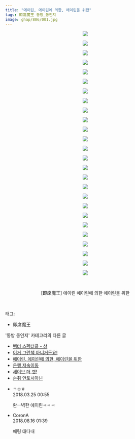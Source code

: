 ```yaml
---
title: "에이린, 에이린에 의한, 에이린을 위한"
tags: 即席魔王 동방_동인지
image: ghap/806/001.jpg
---
```

<div class="article">
<p style="text-align: center; clear: none; float: none;"><img src="{{ site.nasurl }}/ghap/806/001.jpg"/></p>
<p style="text-align: center; clear: none; float: none;"><img src="{{ site.nasurl }}/ghap/806/002.jpg"/></p>
<p style="text-align: center; clear: none; float: none;"><img src="{{ site.nasurl }}/ghap/806/003.jpg"/></p>
<p style="text-align: center; clear: none; float: none;"><img src="{{ site.nasurl }}/ghap/806/004.jpg"/></p>
<p style="text-align: center; clear: none; float: none;"><img src="{{ site.nasurl }}/ghap/806/005.jpg"/></p>
<p style="text-align: center; clear: none; float: none;"><img src="{{ site.nasurl }}/ghap/806/006.jpg"/></p>
<p style="text-align: center; clear: none; float: none;"><img src="{{ site.nasurl }}/ghap/806/007.jpg"/></p>
<p style="text-align: center; clear: none; float: none;"><img src="{{ site.nasurl }}/ghap/806/008.jpg"/></p>
<p style="text-align: center; clear: none; float: none;"><img src="{{ site.nasurl }}/ghap/806/009.jpg"/></p>
<p style="text-align: center; clear: none; float: none;"><img src="{{ site.nasurl }}/ghap/806/010.jpg"/></p>
<p style="text-align: center; clear: none; float: none;"><img src="{{ site.nasurl }}/ghap/806/011.jpg"/></p>
<p style="text-align: center; clear: none; float: none;"><img src="{{ site.nasurl }}/ghap/806/012.jpg"/></p>
<p style="text-align: center; clear: none; float: none;"><img src="{{ site.nasurl }}/ghap/806/013.jpg"/></p>
<p style="text-align: center; clear: none; float: none;"><img src="{{ site.nasurl }}/ghap/806/014.jpg"/></p>
<p style="text-align: center; clear: none; float: none;"><img src="{{ site.nasurl }}/ghap/806/015.jpg"/></p>
<p style="text-align: center; clear: none; float: none;"><img src="{{ site.nasurl }}/ghap/806/016.jpg"/></p>
<p style="text-align: center; clear: none; float: none;"><img src="{{ site.nasurl }}/ghap/806/017.jpg"/></p>
<p style="text-align: center; clear: none; float: none;"><img src="{{ site.nasurl }}/ghap/806/018.jpg"/></p>
<p style="text-align: center; clear: none; float: none;"><img src="{{ site.nasurl }}/ghap/806/019.jpg"/></p>
<p style="text-align: center; clear: none; float: none;"><img src="{{ site.nasurl }}/ghap/806/020.jpg"/></p>
<p style="text-align: center; clear: none; float: none;"><img src="{{ site.nasurl }}/ghap/806/021.jpg"/></p>
<p style="text-align: center; clear: none; float: none;"><img src="{{ site.nasurl }}/ghap/806/022.jpg"/></p>
<p style="text-align: center; clear: none; float: none;"><img src="{{ site.nasurl }}/ghap/806/023.jpg"/></p>
<p style="text-align: center; clear: none; float: none;"><img src="{{ site.nasurl }}/ghap/806/024.jpg"/></p>
<p style="text-align: center; clear: none; float: none;"><img src="{{ site.nasurl }}/ghap/806/025.jpg"/></p>
<p style="text-align: center; clear: none; float: none;"><img src="{{ site.nasurl }}/ghap/806/026.jpg"/></p>
<p style="text-align: center; clear: none; float: none;"><br/></p>
<p style="text-align: center; clear: none; float: none;">[即席魔王] 에이린 에이린에 의한 에이린을 위한</p>
<p><br/></p>
</div><div class="tagTrail">
<p>태그: </p>
<ul>
<li>即席魔王</li>
</ul>
</div><div class="another">
<p>'동방 동인지' 카테고리의 다른 글</p>
<ul>
<li><a href="/2016-07-10-ghap_808">벡터 스펙터클 - 상</a></li>
<li><a href="/2016-07-10-ghap_807">이거 그런책 아니거든요!</a></li>
<li><a href="/2016-07-10-ghap_806">에이린, 에이린에 의한, 에이린을 위한</a></li>
<li><a href="/2016-07-10-ghap_805">은행 저속이동</a></li>
<li><a href="/2016-07-10-ghap_804">세이브 더 겟!</a></li>
<li><a href="/2016-07-10-ghap_801">순취 안토시아닌</a></li>
</ul>
</div><div class="cb_module cb_fluid">
<div class="cb_wrt cb_profile">
<div class="comment">
<ul>
<li class="cb_thumb_off" id="comment15226428">
<div class="cb_comment_area">
<div class="cb_info_area">
<div class="cb_section">
<span class="cb_nick_name">ㄱㅁㅎ</span>
</div>
<div class="cb_section">
<span class="cb_date">2018.03.25 00:55 </span>
</div>
</div>
<div class="cb_dsc_comment">
<p class="cb_dsc">
											완ㅡ벽한 에이린ㅋㅋㅋ
										</p>
</div>
</div></li>
<li class="cb_thumb_off" id="comment15309631">
<div class="cb_comment_area">
<div class="cb_info_area">
<div class="cb_section">
<span class="cb_nick_name">CoronA</span>
</div>
<div class="cb_section">
<span class="cb_date">2018.08.16 01:39 </span>
</div>
</div>
<div class="cb_dsc_comment">
<p class="cb_dsc">
											에링 대다내
										</p>
</div>
</div></li>
</ul>
</div>
</div><!-- commentList close -->
</div>